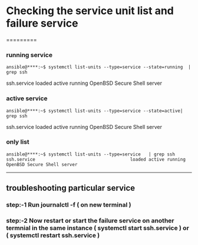 # Checking the service unit list and failure service
=========

### running service
    ansible@****:~$ systemctl list-units --type=service --state=running  | grep ssh
   ssh.service                                    loaded active running OpenBSD Secure Shell server

### active service
    ansible@****:~$ systemctl list-units --type=service --state=active| grep ssh
   ssh.service                                    loaded active running OpenBSD Secure Shell server
   
###  only list 
    ansible@****:~$ systemctl list-units --type=service   | grep ssh
    ssh.service                                    loaded active running OpenBSD Secure Shell server
   
-----
## troubleshooting particular service 

### step:-1 Run journalctl -f   ( on new terminal )

### step:-2 Now restart or start the failure service on another termnial in the same instance ( systemctl start ssh.service ) or ( systemctl restart ssh.service )


